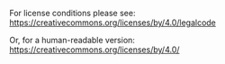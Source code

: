For license conditions please see: https://creativecommons.org/licenses/by/4.0/legalcode

Or, for a human-readable version: https://creativecommons.org/licenses/by/4.0/
